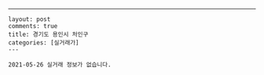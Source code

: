 ---
    layout: post
    comments: true
    title: 경기도 용인시 처인구
    categories: [실거래가]
    ---

    2021-05-26 실거래 정보가 없습니다.

    